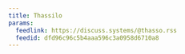 ```yaml
---
title: Thassilo
params:
  feedlink: https://discuss.systems/@thasso.rss
  feedid: dfd96c96c5b4aaa596c3a0958d6710a8
---
```

